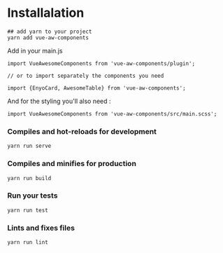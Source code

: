 # Installalation
```
## add yarn to your project
yarn add vue-aw-components
```


Add in your main.js
```
import VueAwesomeComponents from 'vue-aw-components/plugin';

// or to import separately the components you need

import {EnyoCard, AwesomeTable} from 'vue-aw-components';

```

And for the styling you'll also need :

```
import VueAwesomeComponents from 'vue-aw-components/src/main.scss';

```

### Compiles and hot-reloads for development
```
yarn run serve
```

### Compiles and minifies for production
```
yarn run build
```

### Run your tests
```
yarn run test
```

### Lints and fixes files
```
yarn run lint
```
